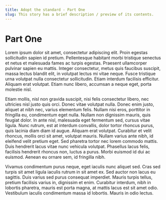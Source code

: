 ```yaml
---
title: Adopt the standard - Part One
slug: This story has a brief description / preview of its contents.
---
```


# Part One

Lorem ipsum dolor sit amet, consectetur adipiscing elit. Proin egestas sollicitudin sapien id pretium. Pellentesque habitant morbi tristique senectus et netus et malesuada fames ac turpis egestas. Praesent ullamcorper pulvinar sapien eu mattis. Integer consectetur, metus quis faucibus suscipit, massa lectus blandit elit, in volutpat lectus mi vitae neque. Fusce tristique urna volutpat nulla consectetur sollicitudin. Etiam interdum facilisis efficitur. Aliquam erat volutpat. Etiam nunc libero, accumsan a neque eget, porta molestie nisl.

Etiam mollis, nisl non gravida suscipit, nisi felis consectetur libero, nec ultricies nisl justo quis orci. Donec vitae volutpat nulla. Donec enim justo, aliquet at nibh nec, varius elementum felis. Nullam nisi eros, porttitor in fringilla eu, condimentum eget nulla. Nullam non dignissim mauris, quis feugiat dolor. In ante nisl, malesuada eget fermentum sed, cursus vitae ligula. Nunc rutrum, est at interdum convallis, dolor tortor rhoncus purus, quis lacinia diam diam id augue. Aliquam erat volutpat. Curabitur et velit rhoncus, mollis orci sit amet, volutpat mauris. Nullam varius ante nibh, id eleifend velit pretium eget. Sed pharetra tortor nec lorem commodo mattis. Duis hendrerit lacus vitae nunc vehicula volutpat. Phasellus lacus felis, facilisis hendrerit rhoncus non, luctus a purus. Morbi euismod id dui ac euismod. Aenean eu ornare sem, id fringilla nibh.

Vivamus condimentum purus neque, eget iaculis nunc aliquet sed. Cras sed turpis sit amet ligula iaculis rutrum in sit amet ex. Sed auctor non lacus eu sagittis. Duis varius sed purus consequat imperdiet. Mauris turpis tellus, pretium facilisis varius in, dignissim et enim. Curabitur interdum, nibh in lobortis pharetra, mauris est porta magna, at mattis lacus est sit amet odio. Vestibulum iaculis condimentum massa id lobortis. Mauris in odio lectus.
